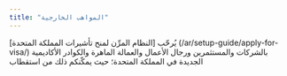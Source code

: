 ```yaml
---
title: "المواهب الخارجية"
---
```


يُرحّب [النظام المرِّن لمنح تأشيرات المملكة المتحدة] (/ar/setup-guide/apply-for-visa/) بالشركات والمستثمرين ورجال الأعمال والعمالة الماهرة والكوادر الأكاديمية الجديدة في المملكة المتحدة؛ حيث يمكّنكم ذلك من استقطاب 
